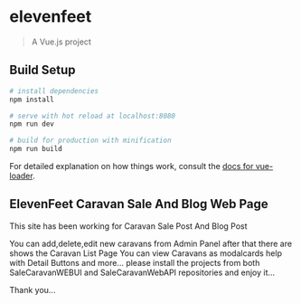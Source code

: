 # elevenfeet

> A Vue.js project

## Build Setup

``` bash
# install dependencies
npm install

# serve with hot reload at localhost:8080
npm run dev

# build for production with minification
npm run build
```

For detailed explanation on how things work, consult the [docs for vue-loader](http://vuejs.github.io/vue-loader).

<h2>ElevenFeet Caravan Sale And Blog Web Page</h2>
<p1>This site has been working for Caravan Sale Post And Blog Post</p1>

<p1>You can add,delete,edit new caravans from Admin Panel after that there are shows the Caravan List Page</p1>
<p1>You can view Caravans as modalcards help with  Detail Buttons</p1>
and more...
please install the projects from both SaleCaravanWEBUI and SaleCaravanWebAPI repositories and enjoy it...

Thank you...

<img src="https://user-images.githubusercontent.com/70612757/208117587-a50c5c81-2bc4-48d8-8639-ca69a8a11b2c.jpg" alt="" >
<img src="https://user-images.githubusercontent.com/70612757/208117812-c3699d60-02a6-49f3-8997-b927bdf6bdff.jpg" alt="" >
<img src="https://user-images.githubusercontent.com/70612757/208118044-40749948-5cb2-46b9-8275-2d94e527d94c.jpg" alt="" >
<img src="https://user-images.githubusercontent.com/70612757/208118087-424c7bad-9cab-4b1c-a4ef-620c98e42edc.jpg" alt="" >




